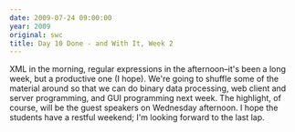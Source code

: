 ```yaml
---
date: 2009-07-24 09:00:00
year: 2009
original: swc
title: Day 10 Done - and With It, Week 2
---
```

<p>XML in the morning, regular expressions in the afternoon–it's been a long week, but a productive one (I hope).  We're going to shuffle some of the material around so that we can do binary data processing, web client and server programming, and GUI programming next week.  The highlight, of course, will be the guest speakers on Wednesday afternoon.  I hope the students have a restful weekend; I'm looking forward to the last lap.</p>
